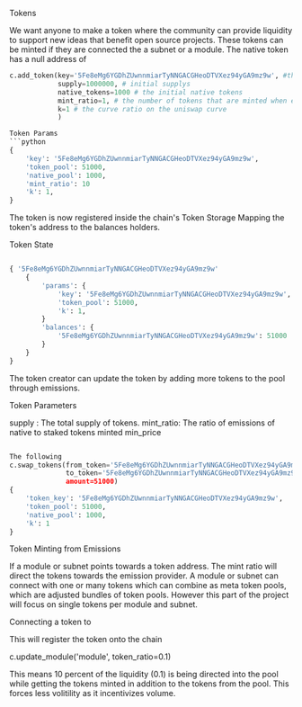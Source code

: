 
Tokens

We want anyone to make a token where the community can provide liquidity to support new ideas that benefit open source projects. These tokens can be minted if they are connected the a subnet or a module. The native token has a null address of 

```python
c.add_token(key='5Fe8eMg6YGDhZUwnnmiarTyNNGACGHeoDTVXez94yGA9mz9w', #the key of the token
            supply=1000000, # initial supplys
            native_tokens=1000 # the initial native tokens 
            mint_ratio=1, # the number of tokens that are minted when emission enters from a module or a subnet
            k=1 # the curve ratio on the uniswap curve
            )

Token Params
```python
{
    'key': '5Fe8eMg6YGDhZUwnnmiarTyNNGACGHeoDTVXez94yGA9mz9w',
    'token_pool': 51000,
    'native_pool': 1000,
    'mint_ratio': 10
    'k': 1,
} 
```

The token is now registered inside the chain's Token Storage Mapping the token's address to the balances holders.


Token State
```python

{ '5Fe8eMg6YGDhZUwnnmiarTyNNGACGHeoDTVXez94yGA9mz9w'
    {
        'params': {
            'key': '5Fe8eMg6YGDhZUwnnmiarTyNNGACGHeoDTVXez94yGA9mz9w',
            'token_pool': 51000,
            'k': 1,
        } 
        'balances': {
            '5Fe8eMg6YGDhZUwnnmiarTyNNGACGHeoDTVXez94yGA9mz9w': 51000
        }
    }
}

```


The token creator can update the token by adding more tokens to the pool through emissions. 

Token Parameters

supply : The total supply of tokens. 
mint_ratio: The ratio of emissions of native to staked tokens minted
min_price

 
```python

The following 
c.swap_tokens(from_token='5Fe8eMg6YGDhZUwnnmiarTyNNGACGHeoDTVXez94yGA9mz9w', 
              to_token='5Fe8eMg6YGDhZUwnnmiarTyNNGACGHeoDTVXez94yGA9mz9w
              amount=51000)
{
    'token_key': '5Fe8eMg6YGDhZUwnnmiarTyNNGACGHeoDTVXez94yGA9mz9w',
    'token_pool': 51000,
    'native_pool': 1000,
    'k': 1
}
```

Token Minting from Emissions

If a module or subnet points towards a token address. The mint ratio will direct the tokens towards the emission provider. A module or subnet can connect with one or many tokens which can combine as meta token pools, which are adjusted bundles of token pools. However this part of the project will focus on single tokens per module and subnet.

Connecting a token to 

This will register the token onto the chain


c.update_module('module', token_ratio=0.1)

This means 10 percent of the liquidity (0.1) is being directed into the pool while getting the tokens minted in addition to the tokens from the pool. This forces less volitility as it incentivizes volume.